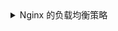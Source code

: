 <details>
<summary>Nginx 的负载均衡策略</summary>
  
• 轮询（默认）

  每个请求按时间Ji［员序逐一分配到不同的后端服务器， 后端服务器分配的请求数基本一致，如果后端服务器“ down 掉”，能自动剔除。

• 加权轮询
  
  根据权重来进行轮询，权重高的服务器分配的请求更多，主要适应于后端服务器性能不均的情况，如新老服务器混用。

• ip_hash
  
  每个请求按访问IP 的hash 结果分配，这样每个访客固定访问一个后端服务器，主要用于解决session 的问题，如购物车类的应用。

• fair

  按后端服务器的响应时间来分配请求，响应时间短的优先分配，能够最大化地平衡各后端服务器的压力，可以适用于后端服务器性能不均衡的情况，也可以防止某台后
  端服务器性能不足的情况下还继续接收同样多的请求从而造成雪崩效应。

• url hash

  按访问URL 的hash 结果来分配请求，每个URL 定向到同一个后端服务器，适用于后端服务器能够将URL 的响应结果缓存的情况。
  
</details>  
